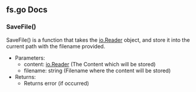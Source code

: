 ## fs.go Docs

### SaveFile()

SaveFile() is a function that takes the [io.Reader](https://pkg.go.dev/io#Reader) object, and store it into the current path with the filename provided.

- Parameters:
  - content: [io.Reader](https://pkg.go.dev/io#Reader) (The Content which will be stored)
  - filename: string (Filename where the content will be stored)
- Returns:
  - Returns error (if occurred)
